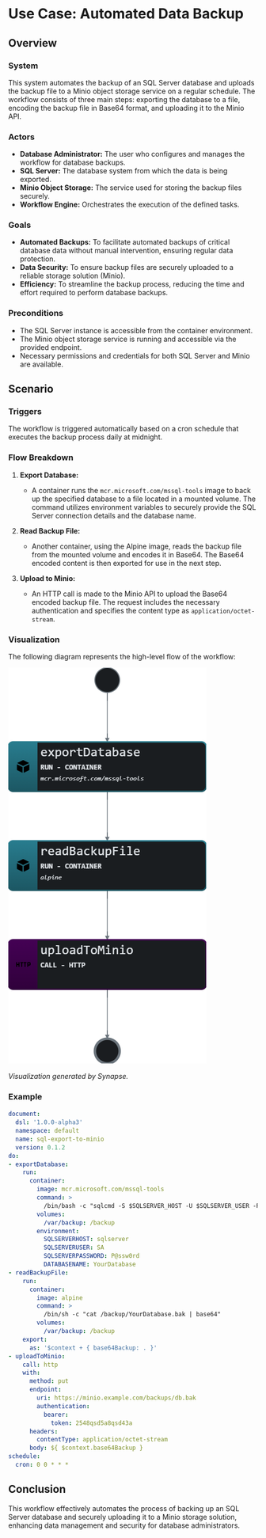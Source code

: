 # Use Case: Automated Data Backup

## Overview

### System

This system automates the backup of an SQL Server database and uploads the backup file to a Minio object storage service on a regular schedule. The workflow consists of three main steps: exporting the database to a file, encoding the backup file in Base64 format, and uploading it to the Minio API.

### Actors

- **Database Administrator:** The user who configures and manages the workflow for database backups.
- **SQL Server:** The database system from which the data is being exported.
- **Minio Object Storage:** The service used for storing the backup files securely.
- **Workflow Engine:** Orchestrates the execution of the defined tasks.

### Goals

- **Automated Backups:** To facilitate automated backups of critical database data without manual intervention, ensuring regular data protection.
- **Data Security:** To ensure backup files are securely uploaded to a reliable storage solution (Minio).
- **Efficiency:** To streamline the backup process, reducing the time and effort required to perform database backups.

### Preconditions

- The SQL Server instance is accessible from the container environment.
- The Minio object storage service is running and accessible via the provided endpoint.
- Necessary permissions and credentials for both SQL Server and Minio are available.

## Scenario

### Triggers

The workflow is triggered automatically based on a cron schedule that executes the backup process daily at midnight.

### Flow Breakdown

1. **Export Database:**
   - A container runs the `mcr.microsoft.com/mssql-tools` image to back up the specified database to a file located in a mounted volume. The command utilizes environment variables to securely provide the SQL Server connection details and the database name.

2. **Read Backup File:**
   - Another container, using the Alpine image, reads the backup file from the mounted volume and encodes it in Base64. The Base64 encoded content is then exported for use in the next step.

3. **Upload to Minio:**
   - An HTTP call is made to the Minio API to upload the Base64 encoded backup file. The request includes the necessary authentication and specifies the content type as `application/octet-stream`.

### Visualization

The following diagram represents the high-level flow of the workflow:

![automated-data-backup-diagram](diagram.png)

*Visualization generated by Synapse.*

### Example

```yaml
document:
  dsl: '1.0.0-alpha3'
  namespace: default
  name: sql-export-to-minio
  version: 0.1.2
do:
- exportDatabase:
    run:
      container:
        image: mcr.microsoft.com/mssql-tools
        command: >
          /bin/bash -c "sqlcmd -S $SQLSERVER_HOST -U $SQLSERVER_USER -P '$SQLSERVER_PASSWORD'  -Q 'BACKUP DATABASE [$DATABASE_NAME] TO DISK = N\'/var/backup/db.bak\''  && echo 'Database backup completed'"
        volumes:
          /var/backup: /backup
        environment:
          SQLSERVERHOST: sqlserver
          SQLSERVERUSER: SA
          SQLSERVERPASSWORD: P@ssw0rd
          DATABASENAME: YourDatabase
- readBackupFile:
    run:
      container:
        image: alpine
        command: >
          /bin/sh -c "cat /backup/YourDatabase.bak | base64"
        volumes:
          /var/backup: /backup
    export:
      as: '$context + { base64Backup: . }'
- uploadToMinio:
    call: http
    with:
      method: put
      endpoint:
        uri: https://minio.example.com/backups/db.bak
        authentication:
          bearer:
            token: 2548qsd5a8qsd43a
      headers:
        contentType: application/octet-stream
      body: ${ $context.base64Backup }
schedule:
  cron: 0 0 * * *
```

## Conclusion

This workflow effectively automates the process of backing up an SQL Server database and securely uploading it to a Minio storage solution, enhancing data management and security for database administrators.